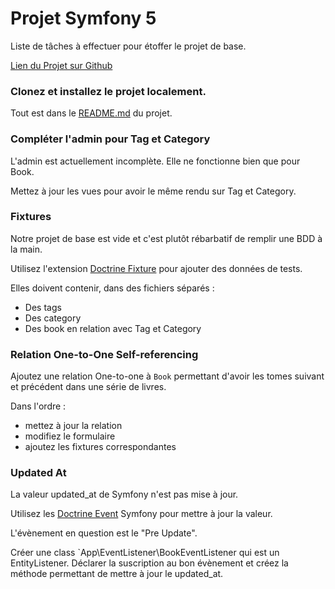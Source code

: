 # Projet Symfony 5

Liste de tâches à effectuer pour étoffer le projet de base.

[Lien du Projet sur Github](https://github.com/Alexandre-Peyron/symfony-training-course-project-sf5)


### Clonez et installez le projet localement.

Tout est dans le [README.md](https://github.com/Alexandre-Peyron/symfony-training-course-project-sf5/blob/master/README.md) du projet.

### Compléter l'admin pour Tag et Category

L'admin est actuellement incomplète. Elle ne fonctionne bien que pour Book.

Mettez à jour les vues pour avoir le même rendu sur Tag et Category.


### Fixtures

Notre projet de base est vide et c'est plutôt rébarbatif de remplir une BDD à la main.

Utilisez l'extension [Doctrine Fixture](https://symfony.com/doc/master/bundles/DoctrineFixturesBundle/index.html) pour ajouter des données de tests.

Elles doivent contenir, dans des fichiers séparés :
- Des tags
- Des category
- Des book en relation avec Tag et Category 

### Relation One-to-One Self-referencing

Ajoutez une relation One-to-one à `Book` permettant d'avoir les tomes suivant et précédent dans une série de livres.

Dans l'ordre : 
- mettez à jour la relation
- modifiez le formulaire
- ajoutez les fixtures correspondantes


### Updated At

La valeur updated_at de Symfony n'est pas mise à jour.

Utilisez les [Doctrine Event](https://symfony.com/doc/current/doctrine/events.html) Symfony pour mettre à jour la valeur.

L'évènement en question est le "Pre Update".

Créer une class `App\EventListener\BookEventListener qui est un EntityListener. Déclarer la suscription au bon évènement et créez la méthode permettant de mettre à jour le updated_at.
